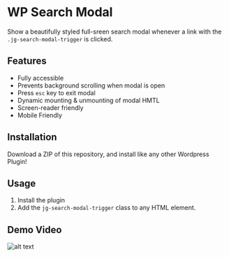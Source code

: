 # WP Search Modal

Show a beautifully styled full-sreen search modal whenever a link with the `.jg-search-modal-trigger` is clicked.

## Features
* Fully accessible
* Prevents background scrolling when modal is open
* Press `esc` key to exit modal
* Dynamic mounting & unmounting of modal HMTL
* Screen-reader friendly
* Mobile Friendly

## Installation

Download a ZIP of this repository, and install like any other Wordpress Plugin!

## Usage

1. Install the plugin
2. Add the `jg-search-modal-trigger` class to any HTML element. 

## Demo Video

![alt text](https://github.com/lime517/wp-search-modal/raw/main/docs/demo_gif.gif "Demo GIF")
